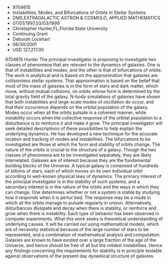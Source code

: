 
* 9704615
* Instabilities, Modes, and Bifurcations of Orbits in Stellar Systems
* DMS,EXTRAGALACTIC ASTRON & COSMOLO, APPLIED MATHEMATICS
* 07/01/1997,03/03/1999
* Christopher Hunter,FL,Florida State University
* Continuing Grant
* Deborah Lockhart
* 06/30/2001
* USD 127,217.00

9704615 Hunter The principal investigator is proposing to investigate two
classes of phenomena that are relevant to the dynamics of galaxies. One is that
of instabilities and modes, and the other is that of bifurcations of orbits. The
work is analytical and is based on the approximation that galaxies are
collisionless stellar systems. That approximation is based on the belief that
most of the mass of galaxies is in the form of stars and dark matter, which
move, without mutual collisions, on orbits whose form is determined by the total
gravity field of the galaxy. N-body simulations of galaxies have shown that both
instabilities and large-scale modes of oscillation do occur, and that their
occurrence depends on the orbital population of the galaxy. Modes occur when all
the orbits pulsate in a coherent manner, while instability occurs when the
collective response of the orbital population to a disturbance is to reinforce
it and make it grow. The principal investigator will seek detailed descriptions
of these possibilities to help explain the underlying dynamics. He has developed
a new technique for the accurate location and tracking of modes and
instabilities. The bifurcations to be investigated are those at which the form
and stability of orbits change. The nature of the orbits is crucial to the
structure of a galaxy. Though the two classes of phenomena are to be
investigated separately, they are likely interrelated. Galaxies are of interest
because they are the fundamental building blocks of the Universe. A typical
galaxy is composed of hundreds of billions of stars, each of which moves on its
own individual orbit according to well-known physical laws of dynamics. The
primary interest of the principal investigator is in the stability of such
systems, and a secondary interest is in the nature of the orbits and the ways in
which they can change. One determines whether or not a system is stable by
studying how it responds when it is pertur bed. The response may be a mode in
which all the orbits manage to pulsate regularly in unison. Alternatively,
disturbances dissipate and decay when there is stability, or reinforce and grow
when there is instability. Each type of behavior has been observed in computer
experiments. What this work seeks is theoretical understanding of underlying
causes. It will be carried out using mathematical models, which are of necessity
statistical because of the large number of stars to be represented, and a
combination of mathematical analysis and computation. Galaxies are known to have
existed over a large fraction of the age of the Universe, and hence should be
free of all but the mildest instabilities. Hence any findings concerning the
requirements for stability is in principle testable against observations of the
present day dynamical structure of galaxies.
